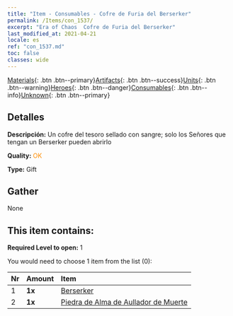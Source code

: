 ```yaml
---
title: "Item - Consumables - Cofre de Furia del Berserker"
permalink: /Items/con_1537/
excerpt: "Era of Chaos  Cofre de Furia del Berserker"
last_modified_at: 2021-04-21
locale: es
ref: "con_1537.md"
toc: false
classes: wide
---
```

 [Materials](/es/Items/){: .btn .btn--primary}[Artifacts](/es/Items/Artifacts/){: .btn .btn--success}[Units](/es/Items/Units/){: .btn .btn--warning}[Heroes](/es/Items/Heroes/){: .btn .btn--danger}[Consumables](/es/Items/Consumables/){: .btn .btn--info}[Unknown](/es/Items/Unknown/){: .btn .btn--primary}

## Detalles
 **Descripción:** Un cofre del tesoro sellado con sangre; solo los Señores que tengan un Berserker pueden abrirlo

 **Quality:** <span style="color: #FF8C00">OK</span>

 **Type:** Gift

## Gather

  None

## This item contains:

 **Required Level to open:** 1

 You would need to choose 1 item from the list (0):

  | Nr | Amount |     Item    |
  |:---|:-------|:------------|
  | 1 |  **1x** | [Berserker](/es/Items/unt_224/) |  | 
  | 2 |  **1x** | [Piedra de Alma de Aullador de Muerte](/es/Items/unt_312/) |  | 
